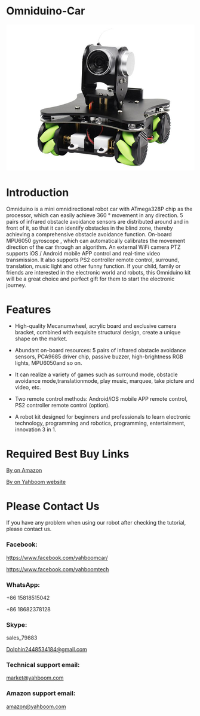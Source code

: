 # Omniduino-Car
![](https://github.com/YahboomTechnology/Omniduino-Car/blob/master/Yahboom_Omniduino.jpg)
# Introduction
Omniduino is a mini omnidirectional robot car with ATmega328P chip as the processor, which can easily achieve 360 ° movement in any direction. 5 pairs of infrared obstacle avoidance sensors are distributed around and in front of it, so that it can identify obstacles in the blind zone, thereby achieving a comprehensive obstacle avoidance function. On-board MPU6050 gyroscope , which can automatically calibrates the movement direction of the car through an algorithm. An external WiFi camera PTZ supports iOS / Android mobile APP control and real-time video transmission. It also supports PS2 controller remote control, surround, translation, music light and other funny function. If your child, family or friends are interested in the electronic world and robots, this Omniduino kit will be a great choice and perfect gift for them to start the electronic journey.
# Features
* High-quality Mecanumwheel, acrylic board and exclusive camera bracket, combined with exquisite structural design, create a unique shape on the market.

* Abundant on-board resources: 5 pairs of infrared obstacle avoidance sensors, PCA9685 driver chip, passive buzzer, high-brightness RGB lights, MPU6050and so on.

* It can realize a variety of games such as surround mode, obstacle avoidance mode,translationmode, play music, marquee, take picture and video, etc.

* Two remote control methods: Android/iOS mobile APP remote control, PS2 controller remote control (option).

* A robot kit designed for beginners and professionals to learn electronic technology, programming and robotics, programming, entertainment, innovation 3 in 1.

# Required Best Buy Links
[By on Amazon](https://www.amazon.com/dp/B0829KCGNY?ref_=ast_sto_dp)

[By on Yahboom website](https://category.yahboom.net/products/omniduino)

# Please Contact Us
If you have any problem when using our robot after checking the tutorial, please contact us.

### Facebook: 
https://www.facebook.com/yahboomcar/ 
  
https://www.facebook.com/yahboomtech
### WhatsApp:
+86 15818515042

+86 18682378128
### Skype:  
sales_79883

Dolphin2448534184@gmail.com 
### Technical support email: 
market@yahboom.com
### Amazon support email: 
amazon@yahboom.com

